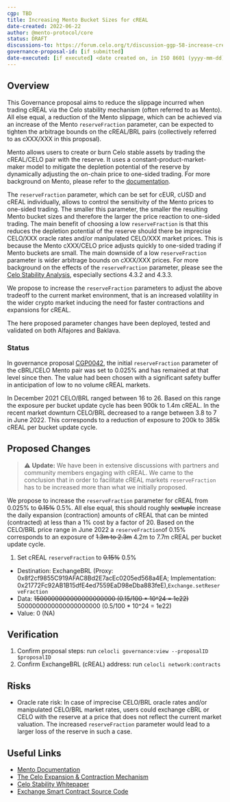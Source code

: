```yaml
---
cgp: TBD
title: Increasing Mento Bucket Sizes for cREAL
date-created: 2022-06-22
author: @mento-protocol/core
status: DRAFT
discussions-to: https://forum.celo.org/t/discussion-ggp-58-increase-creal-bucket-size/3867
governance-proposal-id: [if submitted]
date-executed: [if executed] <date created on, in ISO 8601 (yyyy-mm-dd) format>
---
```


## Overview

This Governance proposal aims to reduce the slippage incurred when trading cREAL via the Celo stability mechanism (often referred to as Mento). All else equal, a reduction of the Mento slippage, which can be achieved via an increase of the Mento `reserveFraction` parameter, can be expected to tighten the arbitrage bounds on the cREAL/BRL pairs (collectively referred to as cXXX/XXX in this proposal).

Mento allows users to create or burn Celo stable assets by trading the cREAL/CELO pair with the reserve. It uses a constant-product-market-maker model to mitigate the depletion potential of the reserve by dynamically adjusting the on-chain price to one-sided trading. For more background on Mento, please refer to the [documentation](https://docs.celo.org/celo-codebase/protocol/stability).

The `reserveFraction` parameter, which can be set for cEUR, cUSD and cREAL individually, allows to control the sensitivity of the Mento prices to one-sided trading. The smaller this parameter, the smaller the resulting Mento bucket sizes and therefore the larger the price reaction to one-sided trading. 
The main benefit of choosing a low `reserveFraction` is that this reduces the depletion potential of the reserve should there be imprecise CELO/XXX oracle rates and/or manipulated CELO/XXX market prices. This is because the Mento cXXX/CELO price adjusts quickly to one-sided trading if Mento buckets are small.
The main downside of a low `reserveFraction` parameter is wider arbitrage bounds on cXXX/XXX prices. For more background on the effects of the `reserveFraction` parameter, please see the [Celo Stability Analysis](https://celo.org/papers/Celo_Stability_Analysis.pdf), especially sections 4.3.2 and 4.3.3.

We propose to increase the `reserveFraction` parameters to adjust the above tradeoff to the current market environment, that is an increased volatility in the wider crypto market inducing the need for faster contractions and expansions for cREAL.

The here proposed parameter changes have been deployed, tested and validated on both Alfajores and Baklava. 

### Status
In governance proposal [CGP0042](https://github.com/celo-org/governance/blob/main/CGPs/cgp-0042.md), the initial `reserveFraction` parameter of the cBRL/CELO Mento pair was set to 0.025% and has remained at that level since then. The value had been chosen with a significant safety buffer in anticipation of low to no volume cREAL markets.  

In December 2021 CELO/BRL ranged between 16 to 26. Based on this range the exposure per bucket update cycle has been 900k to 1.4m cREAL. In the recent market downturn CELO/BRL decreased to a range between 3.8 to 7 in June 2022. This corresponds to a reduction of exposure to 200k to 385k cREAL per bucket update cycle. 


## Proposed Changes

> ⚠️ **Update:** We have been in extensive discussions with partners and community members engaging with cREAL. We came to the conclusion that in order to facilitate cREAL markets `reserveFraction` has to be increased more than what we initially proposed.

We propose to increase the `reserveFraction` parameter for cREAL from 0.025% to ~~0.15%~~ 0.5%. All else equal, this should roughly ~~sextuple~~ increase the daily expansion (contraction) amounts of cREAL that can be minted (contracted) at less than a 1% cost by a factor of 20. Based on the CELO/BRL price range in June 2022 a `reserveFraction`of 0.15% corresponds to an exposure of ~~1.3m to 2.3m~~ 4.2m to 7.7m cREAL per bucket update cycle.

1. Set cREAL `reserveFraction` to ~~0.15%~~ 0.5%
  - Destination: ExchangeBRL (Proxy: 0x8f2cf9855C919AFAC8Bd2E7acEc0205ed568a4EA; Implementation: 0x21772Fc92AB1B15dfE4ed7559EaD98eDba883feE),`Exchange.setReserveFraction`
  - Data: ~~1500000000000000000000 (0.15/100 * 10^24 = 1e22)~~ 5000000000000000000000 (0.5/100 * 10^24 = 1e22)
  - Value: 0 (NA)




## Verification

1. Confirm proposal steps: run `celocli governance:view --proposalID $proposalID` 
2. Confirm ExchangeBRL (cREAL) address: run `celocli network:contracts`

## Risks

* Oracle rate risk: In case of imprecise CELO/BRL oracle rates and/or manipulated CELO/BRL market rates, users could exchange cBRL or CELO with the reserve at a price that does not reflect the current market valuation. The increased `reserveFraction` parameter would lead to a larger loss of the reserve in such a case. 

## Useful Links

* [Mento Documentation](https://docs.celo.org/celo-codebase/protocol/stability/doto)
* [The Celo Expansion & Contraction Mechanism](https://medium.com/celoorg/zooming-in-on-the-celo-expansion-contraction-mechanism-446ca7abe4f)
* [Celo Stability Whitepaper](https://celo.org/papers/stability)
* [Exchange Smart Contract Source Code](https://github.com/celo-org/celo-monorepo/blob/master/packages/protocol/contracts/stability/Exchange.sol)
